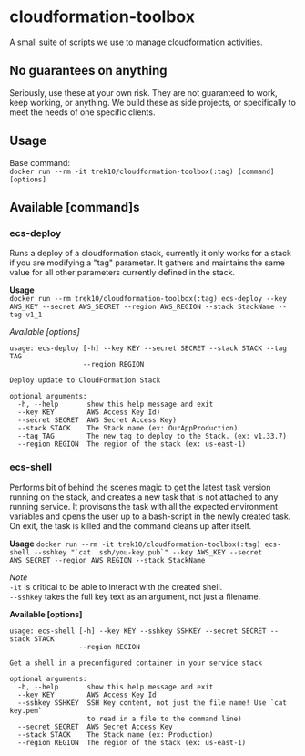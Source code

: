 # cloudformation-toolbox

A small suite of scripts we use to manage cloudformation activities.

## No guarantees on anything

Seriously, use these at your own risk. They are not guaranteed to work, keep working, or anything. We build these as side projects, or specifically to meet the needs of one specific clients.

## Usage

Base command:  
`docker run --rm -it trek10/cloudformation-toolbox(:tag) [command] [options]`

## Available [command]s

### ecs-deploy

Runs a deploy of a cloudformation stack, currently it only works for a stack if you are modifying a "tag" parameter. It gathers and maintains the same value for all other parameters currently defined in the stack.

__Usage__  
`docker run --rm trek10/cloudformation-toolbox(:tag) ecs-deploy --key AWS_KEY --secret AWS_SECRET --region AWS_REGION --stack StackName --tag v1_1`

_Available [options]_

```
usage: ecs-deploy [-h] --key KEY --secret SECRET --stack STACK --tag TAG
                  --region REGION

Deploy update to CloudFormation Stack

optional arguments:
  -h, --help       show this help message and exit
  --key KEY        AWS Access Key Id)
  --secret SECRET  AWS Secret Access Key)
  --stack STACK    The Stack name (ex: OurAppProduction)
  --tag TAG        The new tag to deploy to the Stack. (ex: v1.33.7)
  --region REGION  The region of the stack (ex: us-east-1)
```

### ecs-shell
Performs bit of behind the scenes magic to get the latest task version running on the stack, and creates a new task that is not attached to any running service. It provisons the task with all the expected environment variables and opens the user up to a bash-script in the newly created task. On exit, the task is killed and the command cleans up after itself.

__Usage__
``docker run --rm -it trek10/cloudformation-toolbox(:tag) ecs-shell --sshkey "`cat .ssh/you-key.pub`" --key AWS_KEY --secret AWS_SECRET --region AWS_REGION --stack StackName``

_Note_  
`-it` is critical to be able to interact with the created shell.  
`--sshkey` takes the full key text as an argument, not just a filename.

__Available [options]__
```
usage: ecs-shell [-h] --key KEY --sshkey SSHKEY --secret SECRET --stack STACK
                 --region REGION

Get a shell in a preconfigured container in your service stack

optional arguments:
  -h, --help       show this help message and exit
  --key KEY        AWS Access Key Id
  --sshkey SSHKEY  SSH Key content, not just the file name! Use `cat key.pem`
                   to read in a file to the command line)
  --secret SECRET  AWS Secret Access Key
  --stack STACK    The Stack name (ex: Production)
  --region REGION  The region of the stack (ex: us-east-1)
```
